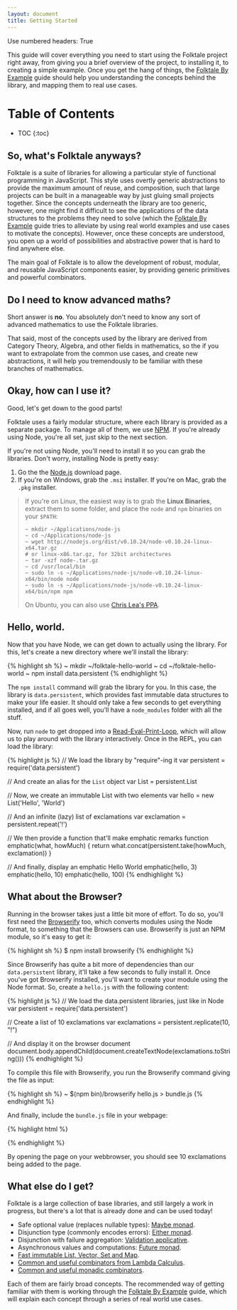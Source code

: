 ```yaml
---
layout: document
title: Getting Started
---
```


Use numbered headers: True

<!-- * * * -->

This guide will cover everything you need to start using the Folktale project
right away, from giving you a brief overview of the project, to installing it,
to creating a simple example. Once you get the hang of things, the
[Folktale By Example][] guide should help you
understanding the concepts behind the library, and mapping them to real use
cases.

[Folktale By Example]: /documentation/by-example

# Table of Contents

 *  TOC
{:toc}


## So, what's Folktale anyways?

Folktale is a suite of libraries for allowing a particular style of functional
programming in JavaScript. This style uses overtly generic abstractions to
provide the maximum amount of reuse, and composition, such that large
projects can be built in a manageable way by just gluing small projects
together. Since the concepts underneath the library are too generic, however,
one might find it difficult to see the applications of the data structures to
the problems they need to solve (which the [Folktale By Example][] guide tries
to alleviate by using real world examples and use cases to motivate the
concepts). However, once these concepts are understood, you open up a world of
possibilities and abstractive power that is hard to find anywhere else.

The main goal of Folktale is to allow the development of robust, modular, and
reusable JavaScript components easier, by providing generic primitives and
powerful combinators.


## Do I need to know advanced maths?

Short answer is **no**. You absolutely don't need to know any sort of advanced
mathematics to use the Folktale libraries. 

That said, most of the concepts used by the library are derived from Category
Theory, Algebra, and other fields in mathematics, so the if you want to
extrapolate from the common use cases, and create new abstractions, it will
help you tremendously to be familiar with these branches of mathematics.


## Okay, how can I use it?

Good, let's get down to the good parts!

Folktale uses a fairly modular structure, where each library is provided as a
separate package. To manage all of them, we use [NPM][]. If you're already
using Node, you're all set, just skip to the next section.

If you're not using Node, you'll need to install it so you can grab the
libraries. Don't worry, installing Node is pretty easy:

 1. Go the the [Node.js][] download page.
 2. If you're on Windows, grab the `.msi` installer. If you're on Mac, grab the
    `.pkg` installer.
    
[NPM]: http://npmjs.org/
[Node.js]: http://nodejs.org/download/


> If you're on Linux, the easiest way is to grab the **Linux Binaries**, extract
> them to some folder, and place the `node` and `npm` binaries on your `$PATH`:
>
>     ~ mkdir ~/Applications/node-js
>     ~ cd ~/Applications/node-js
>     ~ wget http://nodejs.org/dist/v0.10.24/node-v0.10.24-linux-x64.tar.gz
>     # or linux-x86.tar.gz, for 32bit architectures
>     ~ tar -xzf node-.tar.gz
>     ~ cd /usr/local/bin
>     ~ sudo ln -s ~/Applications/node-js/node-v0.10.24-linux-x64/bin/node node
>     ~ sudo ln -s ~/Applications/node-js/node-v0.10.24-linux-x64/bin/npm npm
>
> On Ubuntu, you can also use
> [Chris Lea's PPA](https://launchpad.net/~chris-lea/+archive/node.js/).


## Hello, world.

Now that you have Node, we can get down to actually using the library. For
this, let's create a new directory where we'll install the library:

{% highlight sh %}
~ mkdir ~/folktale-hello-world
~ cd ~/folktale-hello-world
~ npm install data.persistent
{% endhighlight %}

The `npm install` command will grab the library for you. In this case, the
library is `data.persistent`, which provides fast immutable data structures to
make your life easier. It should only take a few seconds to get everything
installed, and if all goes well, you'll have a `node_modules` folder with all
the stuff.

Now, run `node` to get dropped into a [Read-Eval-Print-Loop][REPL], which will
allow us to play around with the library interactively. Once in the REPL, you
can load the library:

[REPL]: http://en.wikipedia.org/wiki/Read%E2%80%93eval%E2%80%93print_loop

{% highlight js %}
// We load the library by "require"-ing it
var persistent = require('data.persistent')

// And create an alias for the `List` object
var List = persistent.List

// Now, we create an immutable List with two elements
var hello = new List('Hello', 'World')

// And an infinite (lazy) list of exclamations
var exclamation = persistent.repeat('!')

// We then provide a function that'll make emphatic remarks
function emphatic(what, howMuch) {
  return what.concat(persistent.take(howMuch, exclamation))
}

// And finally, display an emphatic Hello World
emphatic(hello, 3)
emphatic(hello, 10)
emphatic(hello, 100)
{% endhighlight %}


## What about the Browser?

Running in the browser takes just a little bit more of effort. To do so, you'll
first need the [Browserify][] too, which converts modules using the Node
format, to something that the Browsers can use. Browserify is just an NPM
module, so it's easy to get it:

[Browserify]: http://browserify.org/

{% highlight sh %}
$ npm install browserify
{% endhighlight %}

Since Browserify has quite a bit more of dependencies than our
`data.persistent` library, it'll take a few seconds to fully install it. Once
you've got Browserify installed, you'll want to create your module using the
Node format. So, create a `hello.js` with the following content:

{% highlight js %}
// We load the data.persistent libraries, just like in Node
var persistent = require('data.persistent')

// Create a list of 10 exclamations
var exclamations = persistent.replicate(10, "!")

// And display it on the browser document
document.body.appendChild(document.createTextNode(exclamations.toString()))
{% endhighlight %}

To compile this file with Browserify, you run the Browserify command giving the
file as input:

{% highlight sh %}
~ $(npm bin)/browserify hello.js > bundle.js
{% endhighlight %}

And finally, include the `bundle.js` file in your webpage:

{% highlight html %}
<!DOCTYPE html>
<html>
  <head>
    <title>Hello, World</title>
  </head>
  <body>
    <script src="bundle.js"></script>
  </body>
</html>
{% endhighlight %}

By opening the page on your webbrowser, you should see 10 exclamations being
added to the page.


## What else do I get?

Folktale is a large collection of base libraries, and still largely a work in
progress, but there's a lot that is already done and can be used today!

 -  Safe optional value (replaces nullable types): [Maybe monad][].
 -  Disjunction type (commonly encodes errors): [Either monad][].
 -  Disjunction with failure aggregation: [Validation applicative][].
 -  Asynchronous values and computations: [Future monad][].
 -  [Fast immutable List, Vector, Set and Map][persistent].
 -  [Common and useful combinators from Lambda Calculus][lambda].
 -  [Common and useful monadic combinators][monads].

Each of them are fairly broad concepts. The recommended way of getting familiar
with them is working through the [Folktale By Example][] guide, which
will explain each concept through a series of real world use cases.

[Maybe monad]: https://github.com/folktale/monads.maybe
[Either monad]: https://github.com/folktale/monads.either
[Validation applicative]: https://github.com/folktale/applicatives.validation
[Future monad]: https://github.com/folktale/monads.future
[persistent]: https://github.com/folktale/data.persistent
[lambda]: https://github.com/folktale/core.lambda
[monads]: https://github.com/folktale/control.monads
